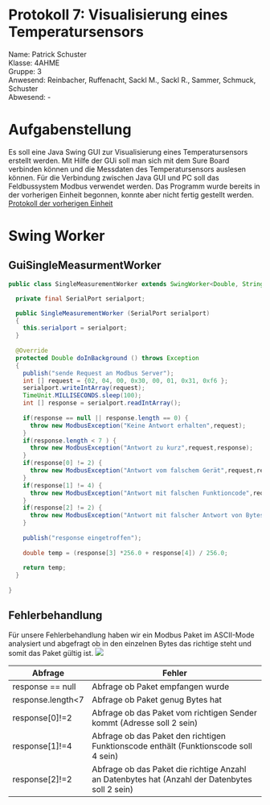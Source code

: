 # Protokoll 7: Visualisierung eines Temperatursensors
Name: Patrick Schuster  
Klasse: 4AHME  
Gruppe: 3    
Anwesend: Reinbacher, Ruffenacht, Sackl M., Sackl R., Sammer, Schmuck, Schuster  
Abwesend: -

# Aufgabenstellung
Es soll eine Java Swing GUI zur Visualisierung eines Temperatursensors erstellt werden. 
Mit Hilfe der GUi soll man sich mit dem Sure Board verbinden können und die Messdaten des Temperatursensors auslesen können. 
Für die Verbindung zwischen Java GUI und PC soll das Feldbussystem Modbus verwendet werden. 
Das Programm wurde bereits in der vorherigen Einheit begonnen, konnte aber nicht fertig gestellt werden.
[Protokoll der vorherigen Einheit]( m14-la1-sx/suspam14/Protokoll6.md)

# Swing Worker
## GuiSingleMeasurmentWorker
```java
public class SingleMeasurementWorker extends SwingWorker<Double, String> {

  private final SerialPort serialport;

  public SingleMeasurementWorker (SerialPort serialport)
  {
    this.serialport = serialport;
  }
  
  @Override
  protected Double doInBackground () throws Exception
  {
    publish("sende Request an Modbus Server");
    int [] request = {02, 04, 00, 0x30, 00, 01, 0x31, 0xf6 };
    serialport.writeIntArray(request);
    TimeUnit.MILLISECONDS.sleep(100);
    int [] response = serialport.readIntArray();
    
    if(response == null || response.length == 0) {
      throw new ModbusException("Keine Antwort erhalten",request);
    }
    if(response.length < 7 ) {
      throw new ModbusException("Antwort zu kurz",request,response);
    }
    if(response[0] != 2) {
      throw new ModbusException("Antwort vom falschem Gerät",request,response);
    }
    if(response[1] != 4) {
      throw new ModbusException("Antwort mit falschen Funktioncode",request,response);
    }
    if(response[2] != 2) {
      throw new ModbusException("Antwort mit falscher Antwort von Bytes",request,response);
    }
    
    publish("response eingetroffen");
    
    double temp = (response[3] *256.0 + response[4]) / 256.0;
    
    return temp;
  }
  
}
```
## Fehlerbehandlung
Für unsere Fehlerbehandlung haben wir ein Modbus Paket im ASCII-Mode analysiert und abgefragt ob in den einzelnen Bytes das richtige steht und somit das Paket gültig ist.
![](https://github.com/suspam14/la1/blob/master/modbus_ascii.png)  

Abfrage | Fehler  
--- | ---  
response == null | Abfrage ob Paket empfangen wurde  
response.length<7 | Abfrage ob Paket genug Bytes hat
response[0]!=2 | Abfrage ob das Paket vom richtigen Sender kommt (Adresse soll 2 sein)  
response[1]!=4 | Abfrage ob das Paket den richtigen Funktionscode enthält (Funktionscode soll 4 sein)  
response[2]!=2 | Abfrage ob das Paket die richtige Anzahl an Datenbytes hat (Anzahl der Datenbytes soll 2 sein)


